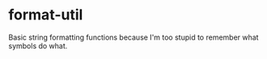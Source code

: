 # format-util
Basic string formatting functions because I'm too stupid to remember what symbols do what.
